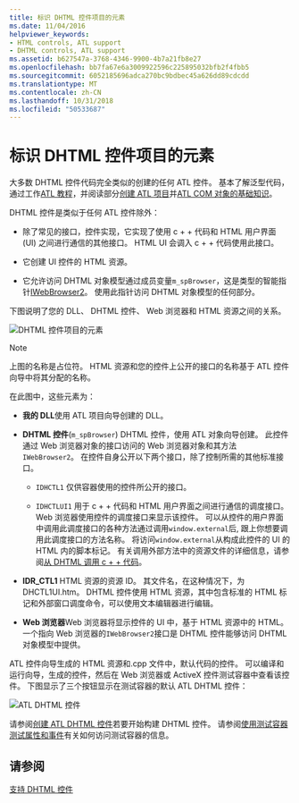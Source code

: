 ```yaml
---
title: 标识 DHTML 控件项目的元素
ms.date: 11/04/2016
helpviewer_keywords:
- HTML controls, ATL support
- DHTML controls, ATL support
ms.assetid: b627547a-3768-4346-9900-4b7a21fb8e27
ms.openlocfilehash: bb7fa67e6a3009922596c225895032bfb2f4fbb5
ms.sourcegitcommit: 6052185696adca270bc9bdbec45a626dd89cdcdd
ms.translationtype: MT
ms.contentlocale: zh-CN
ms.lasthandoff: 10/31/2018
ms.locfileid: "50533687"
---
```

# <a name="identifying-the-elements-of-the-dhtml-control-project"></a>标识 DHTML 控件项目的元素

大多数 DHTML 控件代码完全类似的创建的任何 ATL 控件。 基本了解泛型代码，通过工作[ATL 教程](../atl/active-template-library-atl-tutorial.md)，并阅读部分[创建 ATL 项目](../atl/reference/creating-an-atl-project.md)并[ATL COM 对象的基础知识](../atl/fundamentals-of-atl-com-objects.md)。

DHTML 控件是类似于任何 ATL 控件除外：

- 除了常见的接口，控件实现，它实现了使用 c + + 代码和 HTML 用户界面 (UI) 之间进行通信的其他接口。 HTML UI 会调入 c + + 代码使用此接口。

- 它创建 UI 控件的 HTML 资源。

- 它允许访问 DHTML 对象模型通过成员变量`m_spBrowser`，这是类型的智能指针[IWebBrowser2](https://msdn.microsoft.com/library/aa752127.aspx)。 使用此指针访问 DHTML 对象模型的任何部分。

下图说明了您的 DLL、 DHTML 控件、 Web 浏览器和 HTML 资源之间的关系。

![DHTML 控件项目的元素](../atl/media/vc52en1.gif "vc52en1")

> [!NOTE]
>  上图的名称是占位符。 HTML 资源和您的控件上公开的接口的名称基于 ATL 控件向导中将其分配的名称。

在此图中，这些元素为：

- **我的 DLL**使用 ATL 项目向导创建的 DLL。

- **DHTML 控件**(`m_spBrowser`) DHTML 控件，使用 ATL 对象向导创建。 此控件通过 Web 浏览器对象的接口访问的 Web 浏览器对象和其方法`IWebBrowser2`。 在控件自身公开以下两个接口，除了控制所需的其他标准接口。

   - `IDHCTL1` 仅供容器使用的控件所公开的接口。

   - `IDHCTLUI1` 用于 c + + 代码和 HTML 用户界面之间进行通信的调度接口。 Web 浏览器使用控件的调度接口来显示该控件。 可以从控件的用户界面中调用此调度接口的各种方法通过调用`window.external`后, 跟上你想要调用此调度接口的方法名称。 将访问`window.external`从构成此控件的 UI 的 HTML 内的脚本标记。 有关调用外部方法中的资源文件的详细信息，请参阅[从 DHTML 调用 c + + 代码](../atl/calling-cpp-code-from-dhtml.md)。

- **IDR_CTL1** HTML 资源的资源 ID。 其文件名，在这种情况下，为 DHCTL1UI.htm。 DHTML 控件使用 HTML 资源，其中包含标准的 HTML 标记和外部窗口调度命令，可以使用文本编辑器进行编辑。

- **Web 浏览器**Web 浏览器将显示控件的 UI 中，基于 HTML 资源中的 HTML。 一个指向 Web 浏览器的`IWebBrowser2`接口是 DHTML 控件能够访问 DHTML 对象模型中提供。

ATL 控件向导生成的 HTML 资源和.cpp 文件中，默认代码的控件。 可以编译和运行向导，生成的控件，然后在 Web 浏览器或 ActiveX 控件测试容器中查看该控件。 下图显示了三个按钮显示在测试容器的默认 ATL DHTML 控件：

![ATL DHTML 控件](../atl/media/vc52en2.gif "vc52en2")

请参阅[创建 ATL DHTML 控件](../atl/creating-an-atl-dhtml-control.md)若要开始构建 DHTML 控件。 请参阅[使用测试容器测试属性和事件](../mfc/testing-properties-and-events-with-test-container.md)有关如何访问测试容器的信息。

## <a name="see-also"></a>请参阅

[支持 DHTML 控件](../atl/atl-support-for-dhtml-controls.md)

